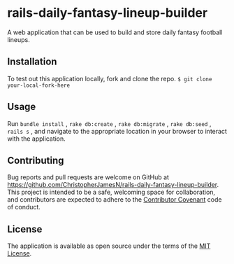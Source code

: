 # rails-daily-fantasy-lineup-builder

A web application that can be used to build and store daily fantasy football lineups.

## Installation

To test out this application locally, fork and clone the repo.
 `$ git clone your-local-fork-here`

## Usage

Run `bundle install` , `rake db:create` , `rake db:migrate` , `rake db:seed` , `rails s` , and navigate to the appropriate location in your browser to interact with the application.

## Contributing

Bug reports and pull requests are welcome on GitHub at https://github.com/ChristopherJamesN/rails-daily-fantasy-lineup-builder. This project is intended to be a safe, welcoming space for collaboration, and contributors are expected to adhere to the [Contributor Covenant](contributor-covenant.org) code of conduct.

## License

The application is available as open source under the terms of the [MIT License](http://opensource.org/licenses/MIT).
